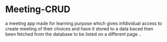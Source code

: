 # Meeting-CRUD
a meeting app made for learning purpose which gives infdividual access to create meeting of their choices and have it stored to a data baced then been fetched from the database to be listed on a different page .. 

